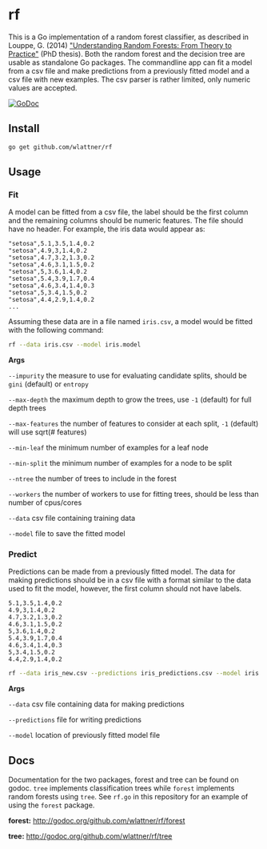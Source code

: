 rf
==

This is a Go implementation of a random forest classifier, as described in Louppe, G. (2014) ["Understanding Random Forests: From Theory to Practice"](http://arxiv.org/abs/1407.7502) (PhD thesis). Both the random forest and the decision tree are usable as standalone Go packages. The commandline app can fit a model from a csv file and make predictions from a previously fitted model and a csv file with new examples. The csv parser is rather limited, only numeric values are accepted.

[![GoDoc](https://godoc.org/github.com/wlattner/rf?status.svg)](http://godoc.org/github.com/wlattner/rf)

Install
-------
```bash
go get github.com/wlattner/rf
```

Usage
-----
### Fit
A model can be fitted from a csv file, the label should be the first column and the remaining columns should be numeric features. The file should have no header. For example, the iris data would appear as:

	"setosa",5.1,3.5,1.4,0.2
	"setosa",4.9,3,1.4,0.2
	"setosa",4.7,3.2,1.3,0.2
	"setosa",4.6,3.1,1.5,0.2
	"setosa",5,3.6,1.4,0.2
	"setosa",5.4,3.9,1.7,0.4
	"setosa",4.6,3.4,1.4,0.3
	"setosa",5,3.4,1.5,0.2
	"setosa",4.4,2.9,1.4,0.2
	...

Assuming these data are in a file named `iris.csv`, a model would be fitted with the following command:

```bash
rf --data iris.csv --model iris.model
```

**Args**

`--impurity` the measure to use for evaluating candidate splits, should be `gini` (default) or `entropy`

`--max-depth` the maximum depth to grow the trees, use `-1` (default) for full depth trees

`--max-features` the number of features to consider at each split, `-1` (default) will use sqrt(# features)

`--min-leaf` the minimum number of examples for a leaf node

`--min-split` the minimum number of examples for a node to be split

`--ntree` the number of trees to include in the forest

`--workers` the number of workers to use for fitting trees, should be less than number of cpus/cores

`--data` csv file containing training data

`--model` file to save the fitted model

### Predict
Predictions can be made from a previously fitted model. The data for making predictions should be in a csv file with a format similar to the data used to fit the model, however, the first column should not have labels.

	5.1,3.5,1.4,0.2
	4.9,3,1.4,0.2
	4.7,3.2,1.3,0.2
	4.6,3.1,1.5,0.2
	5,3.6,1.4,0.2
	5.4,3.9,1.7,0.4
	4.6,3.4,1.4,0.3
	5,3.4,1.5,0.2
	4.4,2.9,1.4,0.2

```bash
rf --data iris_new.csv --predictions iris_predictions.csv --model iris.model
```

**Args**

`--data` csv file containing data for making predictions

`--predictions` file for writing predictions

`--model` location of previously fitted model file

Docs
----
Documentation for the two packages, forest and tree can be found on godoc. `tree` implements classification trees while `forest` implements random forests using `tree`. See `rf.go` in this repository for an example of using the `forest` package.

**forest:** http://godoc.org/github.com/wlattner/rf/forest

**tree:** http://godoc.org/github.com/wlattner/rf/tree